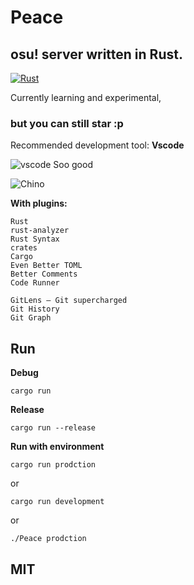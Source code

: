 # Peace

## osu! server written in Rust.

[![Rust](https://forthebadge.com/images/badges/made-with-rust.svg)](https://forthebadge.com)

Currently learning and experimental,

### but you can still star :p

Recommended development tool: **Vscode**

![vscode](http://miya.ink/news.png)
Soo good

![Chino](http://miya.ink/22.png)

**With plugins:**

```
Rust
rust-analyzer
Rust Syntax
crates
Cargo
Even Better TOML
Better Comments
Code Runner

GitLens — Git supercharged
Git History
Git Graph
```

## Run

**Debug**
```
cargo run
```

**Release**
```
cargo run --release
```

**Run with environment**
```
cargo run prodction
```
or
```
cargo run development
```
or
```
./Peace prodction
```

## MIT
